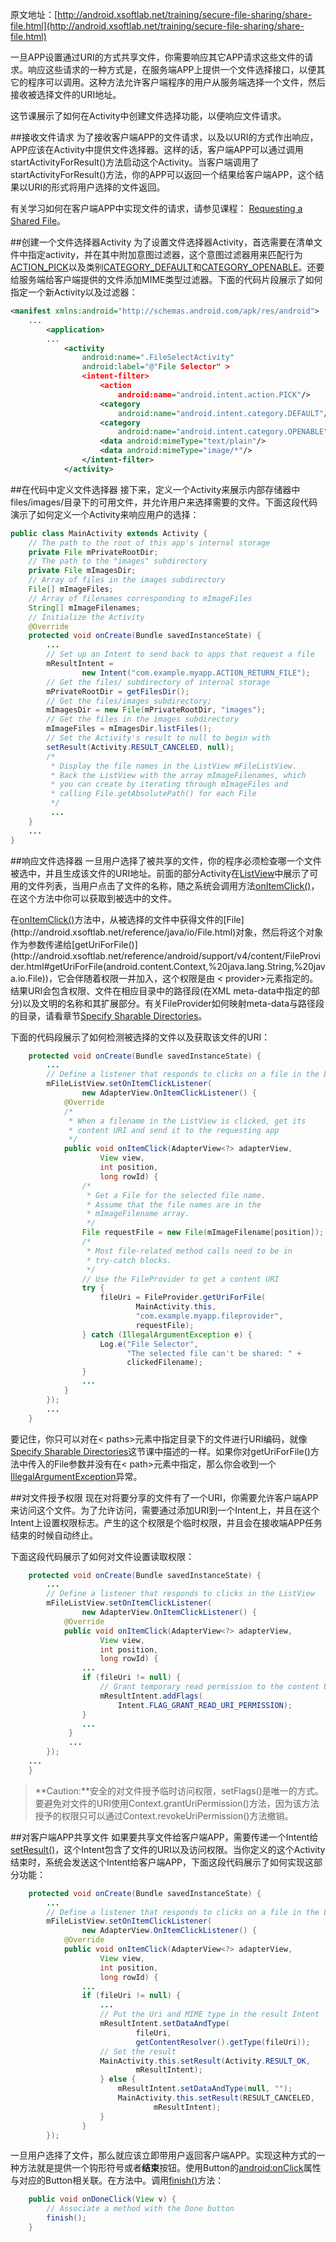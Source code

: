 原文地址：[http://android.xsoftlab.net/training/secure-file-sharing/share-file.html](http://android.xsoftlab.net/training/secure-file-sharing/share-file.html)

一旦APP设置通过URI的方式共享文件，你需要响应其它APP请求这些文件的请求。响应这些请求的一种方式是，在服务端APP上提供一个文件选择接口，以便其它的程序可以调用。这种方法允许客户端程序的用户从服务端选择一个文件，然后接收被选择文件的URI地址。

这节课展示了如何在Activity中创建文件选择功能，以便响应文件请求。

##接收文件请求
为了接收客户端APP的文件请求，以及以URI的方式作出响应，APP应该在Activity中提供文件选择器。这样的话，客户端APP可以通过调用startActivityForResult()方法启动这个Activity。当客户端调用了startActivityForResult()方法，你的APP可以返回一个结果给客户端APP，这个结果以URI的形式将用户选择的文件返回。

有关学习如何在客户端APP中实现文件的请求，请参见课程： [Requesting a Shared File](http://android.xsoftlab.net/training/secure-file-sharing/request-file.html)。

##创建一个文件选择器Activity
为了设置文件选择器Activity，首选需要在清单文件中指定activity，并在其中附加意图过滤器，这个意图过滤器用来匹配行为[ACTION_PICK](http://android.xsoftlab.net/reference/android/content/Intent.html#ACTION_PICK)以及类别[CATEGORY_DEFAULT](http://android.xsoftlab.net/reference/android/content/Intent.html#CATEGORY_DEFAULT)和[CATEGORY_OPENABLE](http://android.xsoftlab.net/reference/android/content/Intent.html#CATEGORY_OPENABLE)。还要给服务端给客户端提供的文件添加MIME类型过滤器。下面的代码片段展示了如何指定一个新Activity以及过滤器：
```xml
<manifest xmlns:android="http://schemas.android.com/apk/res/android">
    ...
        <application>
        ...
            <activity
                android:name=".FileSelectActivity"
                android:label="@"File Selector" >
                <intent-filter>
                    <action
                        android:name="android.intent.action.PICK"/>
                    <category
                        android:name="android.intent.category.DEFAULT"/>
                    <category
                        android:name="android.intent.category.OPENABLE"/>
                    <data android:mimeType="text/plain"/>
                    <data android:mimeType="image/*"/>
                </intent-filter>
            </activity>
```

##在代码中定义文件选择器
接下来，定义一个Activity来展示内部存储器中files/images/目录下的可用文件，并允许用户来选择需要的文件。下面这段代码演示了如何定义一个Activity来响应用户的选择：
```java
public class MainActivity extends Activity {
    // The path to the root of this app's internal storage
    private File mPrivateRootDir;
    // The path to the "images" subdirectory
    private File mImagesDir;
    // Array of files in the images subdirectory
    File[] mImageFiles;
    // Array of filenames corresponding to mImageFiles
    String[] mImageFilenames;
    // Initialize the Activity
    @Override
    protected void onCreate(Bundle savedInstanceState) {
        ...
        // Set up an Intent to send back to apps that request a file
        mResultIntent =
                new Intent("com.example.myapp.ACTION_RETURN_FILE");
        // Get the files/ subdirectory of internal storage
        mPrivateRootDir = getFilesDir();
        // Get the files/images subdirectory;
        mImagesDir = new File(mPrivateRootDir, "images");
        // Get the files in the images subdirectory
        mImageFiles = mImagesDir.listFiles();
        // Set the Activity's result to null to begin with
        setResult(Activity.RESULT_CANCELED, null);
        /*
         * Display the file names in the ListView mFileListView.
         * Back the ListView with the array mImageFilenames, which
         * you can create by iterating through mImageFiles and
         * calling File.getAbsolutePath() for each File
         */
         ...
    }
    ...
}

```

##响应文件选择器
一旦用户选择了被共享的文件，你的程序必须检查哪一个文件被选中，并且生成该文件的URI地址。前面的部分Activity在[ListView](http://android.xsoftlab.net/reference/android/widget/ListView.html)中展示了可用的文件列表，当用户点击了文件的名称，随之系统会调用方法[onItemClick()](http://android.xsoftlab.net/reference/android/widget/AdapterView.OnItemClickListener.html#onItemClick(android.widget.AdapterView%3C?%3E,%20android.view.View,%20int,%20long))，在这个方法中你可以获取到被选中的文件。

在[onItemClick()](http://android.xsoftlab.net/reference/android/widget/AdapterView.OnItemClickListener.html#onItemClick(android.widget.AdapterView%3C?%3E,%20android.view.View,%20int,%20long))方法中，从被选择的文件中获得文件的[File](http://android.xsoftlab.net/reference/java/io/File.html)对象，然后将这个对象作为参数传递给[getUriForFile()](http://android.xsoftlab.net/reference/android/support/v4/content/FileProvider.html#getUriForFile(android.content.Context,%20java.lang.String,%20java.io.File))，它会伴随着权限一并加入，这个权限是由 < provider>元素指定的。结果URI会包含权限、文件在相应目录中的路径段(在XML meta-data中指定的部分)以及文明的名称和其扩展部分。有关FileProvider如何映射meta-data与路径段的目录，请看章节[Specify Sharable Directories](http://android.xsoftlab.net/training/secure-file-sharing/setup-sharing.html#DefineMetaData)。

下面的代码段展示了如何检测被选择的文件以及获取该文件的URI：
```java
    protected void onCreate(Bundle savedInstanceState) {
        ...
        // Define a listener that responds to clicks on a file in the ListView
        mFileListView.setOnItemClickListener(
                new AdapterView.OnItemClickListener() {
            @Override
            /*
             * When a filename in the ListView is clicked, get its
             * content URI and send it to the requesting app
             */
            public void onItemClick(AdapterView<?> adapterView,
                    View view,
                    int position,
                    long rowId) {
                /*
                 * Get a File for the selected file name.
                 * Assume that the file names are in the
                 * mImageFilename array.
                 */
                File requestFile = new File(mImageFilename[position]);
                /*
                 * Most file-related method calls need to be in
                 * try-catch blocks.
                 */
                // Use the FileProvider to get a content URI
                try {
                    fileUri = FileProvider.getUriForFile(
                            MainActivity.this,
                            "com.example.myapp.fileprovider",
                            requestFile);
                } catch (IllegalArgumentException e) {
                    Log.e("File Selector",
                          "The selected file can't be shared: " +
                          clickedFilename);
                }
                ...
            }
        });
        ...
    }
```

要记住，你只可以对在< paths>元素中指定目录下的文件进行URI编码，就像[Specify Sharable Directories](http://android.xsoftlab.net/training/secure-file-sharing/setup-sharing.html#DefineMetaData)这节课中描述的一样。如果你对getUriForFile()方法中传入的File参数并没有在< path>元素中指定，那么你会收到一个 [IllegalArgumentException](http://android.xsoftlab.net/reference/java/lang/IllegalArgumentException.html)异常。

##对文件授予权限
现在对将要分享的文件有了一个URI，你需要允许客户端APP来访问这个文件。为了允许访问，需要通过添加URI到一个Intent上，并且在这个Intent上设置权限标志。产生的这个权限是个临时权限，并且会在接收端APP任务结束的时候自动终止。

下面这段代码展示了如何对文件设置读取权限：
```java
    protected void onCreate(Bundle savedInstanceState) {
        ...
        // Define a listener that responds to clicks in the ListView
        mFileListView.setOnItemClickListener(
                new AdapterView.OnItemClickListener() {
            @Override
            public void onItemClick(AdapterView<?> adapterView,
                    View view,
                    int position,
                    long rowId) {
                ...
                if (fileUri != null) {
                    // Grant temporary read permission to the content URI
                    mResultIntent.addFlags(
                        Intent.FLAG_GRANT_READ_URI_PERMISSION);
                }
                ...
             }
             ...
        });
    ...
    }
```

> **Caution:**安全的对文件授予临时访问权限，setFlags()是唯一的方式。要避免对文件的URI使用Context.grantUriPermission()方法，因为该方法授予的权限只可以通过Context.revokeUriPermission()方法撤销。

##对客户端APP共享文件
如果要共享文件给客户端APP，需要传递一个Intent给[setResult()](http://android.xsoftlab.net/reference/android/app/Activity.html#setResult(int))，这个Intent包含了文件的URI以及访问权限。当你定义的这个Activity结束时，系统会发送这个Intent给客户端APP，下面这段代码展示了如何实现这部分功能：
```java
    protected void onCreate(Bundle savedInstanceState) {
        ...
        // Define a listener that responds to clicks on a file in the ListView
        mFileListView.setOnItemClickListener(
                new AdapterView.OnItemClickListener() {
            @Override
            public void onItemClick(AdapterView<?> adapterView,
                    View view,
                    int position,
                    long rowId) {
                ...
                if (fileUri != null) {
                    ...
                    // Put the Uri and MIME type in the result Intent
                    mResultIntent.setDataAndType(
                            fileUri,
                            getContentResolver().getType(fileUri));
                    // Set the result
                    MainActivity.this.setResult(Activity.RESULT_OK,
                            mResultIntent);
                    } else {
                        mResultIntent.setDataAndType(null, "");
                        MainActivity.this.setResult(RESULT_CANCELED,
                                mResultIntent);
                    }
                }
        });
```

一旦用户选择了文件，那么就应该立即带用户返回客户端APP。实现这种方式的一种方法就是提供一个钩形符号或者**结束**按钮。使用Button的[android:onClick](http://android.xsoftlab.net/reference/android/view/View.html#attr_android:onClick)属性与对应的Button相关联。在方法中。调用[finish()](http://android.xsoftlab.net/reference/android/app/Activity.html#finish())方法：
```java
    public void onDoneClick(View v) {
        // Associate a method with the Done button
        finish();
    }
```

